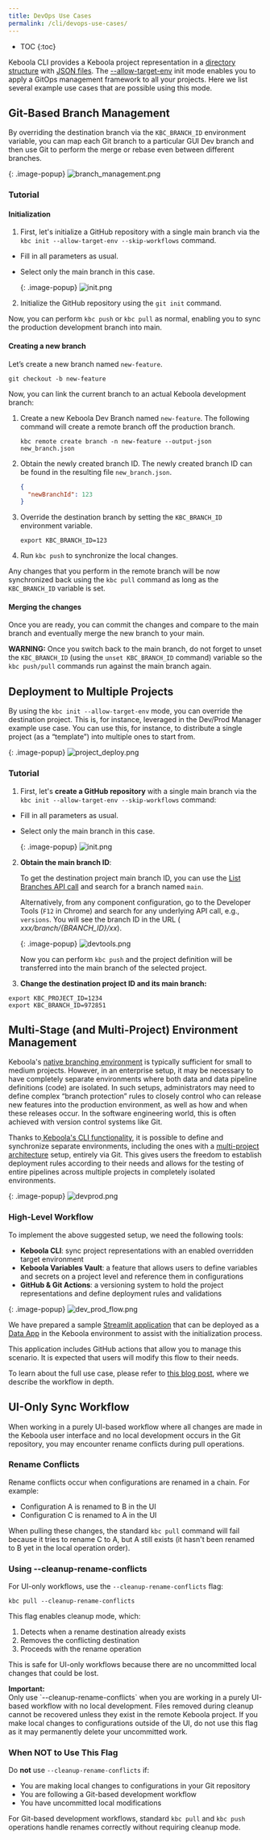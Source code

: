 ```yaml
---
title: DevOps Use Cases
permalink: /cli/devops-use-cases/
---
```


* TOC
{:toc}

Keboola CLI provides a Keboola project representation in
a [directory structure](/cli/structure/#directory-structure) with [JSON files](/cli/structure/#configurations).
The [--allow-target-env](https://developers.keboola.com/cli/commands/sync/init/#:~:text=Options-,%2D%2Dallow%2Dtarget%2Denv,-Allow%20usage%20of)
init mode
enables you to apply a GitOps management framework to all your projects. Here we list several example use cases that are possible
using this mode.

## Git-Based Branch Management

By overriding the destination branch via the `KBC_BRANCH_ID` environment variable, you can
map each Git branch to a particular GUI Dev branch and then use Git to perform the merge or rebase even between different
branches.

{: .image-popup}
![branch_management.png](/cli/devops-use-cases/branch_management.png)

### Tutorial

#### Initialization

1. First, let's initialize a GitHub repository with a single main branch via the `kbc init --allow-target-env --skip-workflows` command.

- Fill in all parameters as usual.
- Select only the main branch in this case.

  {: .image-popup}
  ![init.png](/cli/devops-use-cases/init.png)

2. Initialize the GitHub repository using the `git init` command.

Now, you can perform `kbc push` or `kbc pull` as normal, enabling you to sync the production development branch into main.

#### Creating a new branch

Let’s create a new branch named `new-feature`.

```shell
git checkout -b new-feature
```

Now, you can link the current branch to an actual Keboola development branch:

1. Create a new Keboola Dev Branch named `new-feature`. The following command will create a remote branch off the production
   branch.

    ```shell
    kbc remote create branch -n new-feature --output-json new_branch.json 
    ```

2. Obtain the newly created branch ID.
    The newly created branch ID can be found in the resulting file `new_branch.json`.
    ```json
    {
      "newBranchId": 123
    }
    ```
   
3. Override the destination branch by setting the `KBC_BRANCH_ID` environment variable.
    
    ```shell
    export KBC_BRANCH_ID=123
    ```

4. Run `kbc push` to synchronize the local changes.

Any changes that you perform in the remote branch will be now synchronized back using the `kbc pull` command as long as
the `KBC_BRANCH_ID` variable is set.

#### Merging the changes

Once you are ready, you can commit the changes and compare to the main branch and eventually merge the new branch to
your main.

**WARNING:** Once you switch back to the main branch, do not forget to unset the `KBC_BRANCH_ID` (using
the `unset KBC_BRANCH_ID` command) variable so the `kbc push/pull` commands run against the main branch again.

## Deployment to Multiple Projects

By using the `kbc init --allow-target-env` mode, you can override the destination project. This is, for instance, leveraged in
the Dev/Prod Manager example use case. You can use this, for instance, to distribute a single project (as a
“template”) into multiple ones to start from.

{: .image-popup}
![project_deploy.png](/cli/devops-use-cases/project_deploy.png)

### Tutorial

1. First, let's **create a GitHub repository** with a single main branch via the `kbc init --allow-target-env --skip-workflows` command:

- Fill in all parameters as usual.
- Select only the main branch in this case.

  {: .image-popup}
  ![init.png](/cli/devops-use-cases/init.png)

2. **Obtain the main branch ID**:

   To get the destination project main branch ID, you can use
   the [List Branches API call](https://keboola.docs.apiary.io/#reference/development-branches/branches/list-branches)
   and search for a branch named `main`.

   Alternatively, from any component configuration, go to the Developer Tools (`F12` in Chrome)
   and search for any underlying API call, e.g., `versions`. You will see the branch ID in the URL (
   *xxx/branch/{BRANCH_ID}/xx*).

   {: .image-popup}
   ![devtools.png](/cli/devops-use-cases/devtools.png)

   Now you can perform `kbc push` and the project definition will be transferred into the main branch of the selected
   project.

3. **Change the destination project ID and its main branch:**

```shell
export KBC_PROJECT_ID=1234
export KBC_BRANCH_ID=972851
```

## Multi-Stage (and Multi-Project) Environment Management

Keboola's [native branching environment](https://help.keboola.com/components/branches/) is typically sufficient for small
to medium projects. However, in an enterprise setup, it may
be necessary to have completely separate environments where both data and data pipeline definitions (code) are isolated.
In such setups, administrators may need to define complex “branch protection” rules to closely control who can release
new features into the production environment, as well as how and when these releases occur. In the software engineering
world, this is often achieved with version control systems like Git.

Thanks
to[ Keboola's CLI functionality](https://developers.keboola.com/cli/commands/sync/init/#:~:text=Options-,%2D%2Dallow%2Dtarget%2Denv,-Allow%20usage%20of),
it is possible to define and synchronize separate environments, including the
ones with a [multi-project architecture](https://help.keboola.com/catalog/multi-project/) setup, entirely via Git. This
gives users the freedom to establish deployment rules
according to their needs and allows for the testing of entire pipelines across multiple projects in completely isolated
environments.

{: .image-popup}
![devprod.png](/cli/devops-use-cases/devprod.png)

### High-Level Workflow

To implement the above suggested setup, we need the following tools:
- **Keboola CLI**: sync project representations with an enabled overridden target environment
- **Keboola Variables Vault**: a feature that allows users to define variables and secrets on a project level and reference them in configurations
- **GitHub & Git Actions**: a versioning system to hold the project representations and define deployment rules and validations

{: .image-popup}
![dev_prod_flow.png](/cli/devops-use-cases/dev_prod_flow.png)

We have prepared a sample [Streamlit application](https://github.com/keboola/cli-based-sync-generator) 
that can be deployed as a [Data App](https://help.keboola.com/components/data-apps/#git-repository) in the Keboola environment to assist with the initialization process.

This application includes GitHub actions that allow you to manage this scenario. It is expected that users will modify this flow to their needs.

To learn about the full use case, please refer to [this blog post](https://www.keboola.com/blog/keboola-dev-prod-lifecycle-via-git), where we describe the workflow in depth.

## UI-Only Sync Workflow

When working in a purely UI-based workflow where all changes are made in the Keboola user interface and no local development occurs in the Git repository, you may encounter rename conflicts during pull operations.

### Rename Conflicts

Rename conflicts occur when configurations are renamed in a chain. For example:
- Configuration A is renamed to B in the UI
- Configuration C is renamed to A in the UI

When pulling these changes, the standard `kbc pull` command will fail because it tries to rename C to A, but A still exists (it hasn't been renamed to B yet in the local operation order).

### Using --cleanup-rename-conflicts

For UI-only workflows, use the `--cleanup-rename-conflicts` flag:

```shell
kbc pull --cleanup-rename-conflicts
```

This flag enables cleanup mode, which:
1. Detects when a rename destination already exists
2. Removes the conflicting destination
3. Proceeds with the rename operation

This is safe for UI-only workflows because there are no uncommitted local changes that could be lost.

<div class="clearfix"></div><div class="alert alert-warning" role="alert" markdown="1">
<strong>Important:</strong><br>
Only use `--cleanup-rename-conflicts` when you are working in a purely UI-based workflow with no local development. Files removed during cleanup cannot be recovered unless they exist in the remote Keboola project. If you make local changes to configurations outside of the UI, do not use this flag as it may permanently delete your uncommitted work.
</div>

### When NOT to Use This Flag

Do **not** use `--cleanup-rename-conflicts` if:
- You are making local changes to configurations in your Git repository
- You are following a Git-based development workflow
- You have uncommitted local modifications

For Git-based development workflows, standard `kbc pull` and `kbc push` operations handle renames correctly without requiring cleanup mode.
